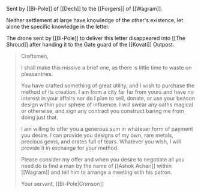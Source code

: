 Sent by [[Bi-Pole]] of [[Dech]] to the [[Forgers]] of [[Wagram]].

Neither settlement at large have knowledge of the other's existence, let alone the specific knowledge in the letter.

The drone sent by [[Bi-Pole]] to deliver this letter disappeared into [[The Shroud]] after handing it to the Gate guard of the [[Kovati]] Outpost.
 
> Craftsmen,
> 
> I shall make this missive a brief one, as there is little time to waste on pleasantries.
> 
> You have crafted something of great utility, and I wish to purchase the method of its creation. I am from a city far far from yours and have no interest in your affairs nor do I plan to sell, donate, or use your beacon design within your sphere of influence. I will swear any oaths magical or otherwise, and sign any contract you construct baring me from doing just that.
> 
> I am willing to offer you a generous sum in whatever form of payment you desire. I can provide you designs of my own, rare metals, precious gems, and crates full of tears. Whatever you wish, I will provide it in exchange for your method.
> 
> Please consider my offer and when you desire to negotiate all you need do is find a man by the name of [[Ashok Achari]] within [[Wagram]] and tell him to arrange a meeting with his patron.
> 
> Your servant,
> [[Bi-Pole|Crimson]]